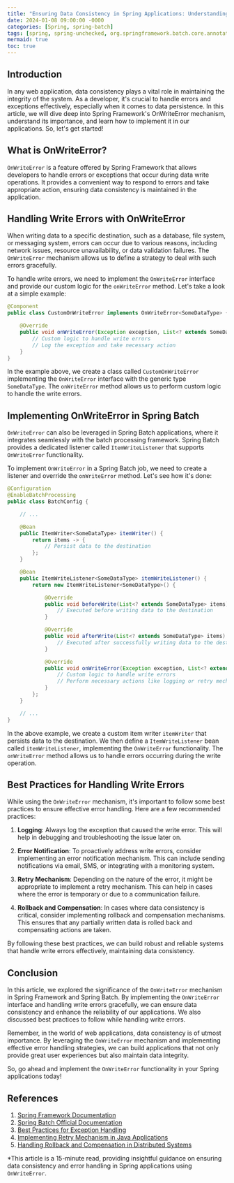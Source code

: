 ```yaml
---
title: "Ensuring Data Consistency in Spring Applications: Understanding OnWriteError"
date: 2024-01-08 09:00:00 -0000
categories: [Spring, spring-batch]
tags: [spring, spring-unchecked, org.springframework.batch.core.annotation]
mermaid: true
toc: true
---
```



## Introduction

In any web application, data consistency plays a vital role in maintaining the integrity of the system. As a developer, it's crucial to handle errors and exceptions effectively, especially when it comes to data persistence. In this article, we will dive deep into Spring Framework's OnWriteError mechanism, understand its importance, and learn how to implement it in our applications. So, let's get started!

## What is OnWriteError?

`OnWriteError` is a feature offered by Spring Framework that allows developers to handle errors or exceptions that occur during data write operations. It provides a convenient way to respond to errors and take appropriate action, ensuring data consistency is maintained in the application.

## Handling Write Errors with OnWriteError

When writing data to a specific destination, such as a database, file system, or messaging system, errors can occur due to various reasons, including network issues, resource unavailability, or data validation failures. The `OnWriteError` mechanism allows us to define a strategy to deal with such errors gracefully.

To handle write errors, we need to implement the `OnWriteError` interface and provide our custom logic for the `onWriteError` method. Let's take a look at a simple example:

```java
@Component
public class CustomOnWriteError implements OnWriteError<SomeDataType> {

    @Override
    public void onWriteError(Exception exception, List<? extends SomeDataType> items) {
        // Custom logic to handle write errors
        // Log the exception and take necessary action
    }
}
```

In the example above, we create a class called `CustomOnWriteError` implementing the `OnWriteError` interface with the generic type `SomeDataType`. The `onWriteError` method allows us to perform custom logic to handle the write errors.

## Implementing OnWriteError in Spring Batch

`OnWriteError` can also be leveraged in Spring Batch applications, where it integrates seamlessly with the batch processing framework. Spring Batch provides a dedicated listener called `ItemWriteListener` that supports `OnWriteError` functionality.

To implement `OnWriteError` in a Spring Batch job, we need to create a listener and override the `onWriteError` method. Let's see how it's done:

```java
@Configuration
@EnableBatchProcessing
public class BatchConfig {

    // ...

    @Bean
    public ItemWriter<SomeDataType> itemWriter() {
        return items -> {
            // Persist data to the destination
        };
    }

    @Bean
    public ItemWriteListener<SomeDataType> itemWriteListener() {
        return new ItemWriteListener<SomeDataType>() {

            @Override
            public void beforeWrite(List<? extends SomeDataType> items) {
                // Executed before writing data to the destination
            }

            @Override
            public void afterWrite(List<? extends SomeDataType> items) {
                // Executed after successfully writing data to the destination
            }

            @Override
            public void onWriteError(Exception exception, List<? extends SomeDataType> items) {
                // Custom logic to handle write errors
                // Perform necessary actions like logging or retry mechanism
            }
        };
    }

    // ...
}
```

In the above example, we create a custom item writer `itemWriter` that persists data to the destination. We then define a `ItemWriteListener` bean called `itemWriteListener`, implementing the `OnWriteError` functionality. The `onWriteError` method allows us to handle errors occurring during the write operation.

## Best Practices for Handling Write Errors

While using the `OnWriteError` mechanism, it's important to follow some best practices to ensure effective error handling. Here are a few recommended practices:

1. **Logging**: Always log the exception that caused the write error. This will help in debugging and troubleshooting the issue later on.

2. **Error Notification**: To proactively address write errors, consider implementing an error notification mechanism. This can include sending notifications via email, SMS, or integrating with a monitoring system.

3. **Retry Mechanism**: Depending on the nature of the error, it might be appropriate to implement a retry mechanism. This can help in cases where the error is temporary or due to a communication failure.

4. **Rollback and Compensation**: In cases where data consistency is critical, consider implementing rollback and compensation mechanisms. This ensures that any partially written data is rolled back and compensating actions are taken.

By following these best practices, we can build robust and reliable systems that handle write errors effectively, maintaining data consistency.

## Conclusion

In this article, we explored the significance of the `OnWriteError` mechanism in Spring Framework and Spring Batch. By implementing the `OnWriteError` interface and handling write errors gracefully, we can ensure data consistency and enhance the reliability of our applications. We also discussed best practices to follow while handling write errors.

Remember, in the world of web applications, data consistency is of utmost importance. By leveraging the `OnWriteError` mechanism and implementing effective error handling strategies, we can build applications that not only provide great user experiences but also maintain data integrity.

So, go ahead and implement the `OnWriteError` functionality in your Spring applications today! 

## References

1. [Spring Framework Documentation](https://docs.spring.io/spring-framework/docs/current/reference/html/)
2. [Spring Batch Official Documentation](https://docs.spring.io/spring-batch/docs/current/reference/html/index.html)
3. [Best Practices for Exception Handling](https://www.baeldung.com/java-exceptions-best-practices)
4. [Implementing Retry Mechanism in Java Applications](https://www.baeldung.com/java-retry-pattern)
5. [Handling Rollback and Compensation in Distributed Systems](https://microservices.io/patterns/reliability/compensation.html)

*This article is a 15-minute read, providing insightful guidance on ensuring data consistency and error handling in Spring applications using `OnWriteError`.